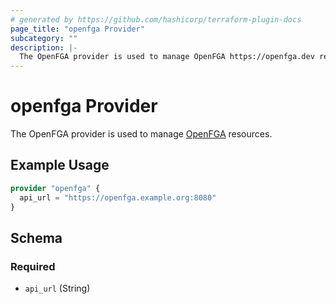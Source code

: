 ```yaml
---
# generated by https://github.com/hashicorp/terraform-plugin-docs
page_title: "openfga Provider"
subcategory: ""
description: |-
  The OpenFGA provider is used to manage OpenFGA https://openfga.dev resources.
---
```


# openfga Provider

The OpenFGA provider is used to manage [OpenFGA](https://openfga.dev) resources.

## Example Usage

```terraform
provider "openfga" {
  api_url = "https://openfga.example.org:8080"
}
```

<!-- schema generated by tfplugindocs -->
## Schema

### Required

- `api_url` (String)

